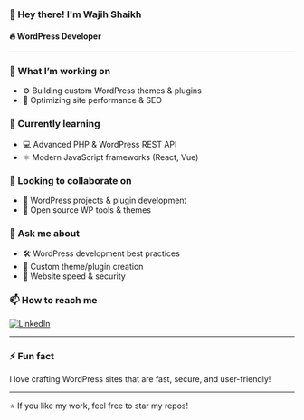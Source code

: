 ### 👋 Hey there! I'm **Wajih Shaikh**  
#### 🔥 **WordPress Developer**

---

### 🔭 What I’m working on
- ⚙️ Building custom WordPress themes & plugins  
- 🚀 Optimizing site performance & SEO

### 🌱 Currently learning
- 💻 Advanced PHP & WordPress REST API  
- ⚛️ Modern JavaScript frameworks (React, Vue)

### 👯 Looking to collaborate on
- 🤝 WordPress projects & plugin development  
- 🔧 Open source WP tools & themes

### 💬 Ask me about
- 🛠️ WordPress development best practices  
- 🎨 Custom theme/plugin creation  
- 🚀 Website speed & security

### 📫 How to reach me
[![LinkedIn](https://img.shields.io/badge/-LinkedIn-0077B5?style=flat-square&logo=linkedin&logoColor=white)](https://www.linkedin.com/in/wajihshaikh01/)

---

### ⚡ Fun fact  
I love crafting WordPress sites that are fast, secure, and user-friendly!

---

⭐️ If you like my work, feel free to star my repos!
